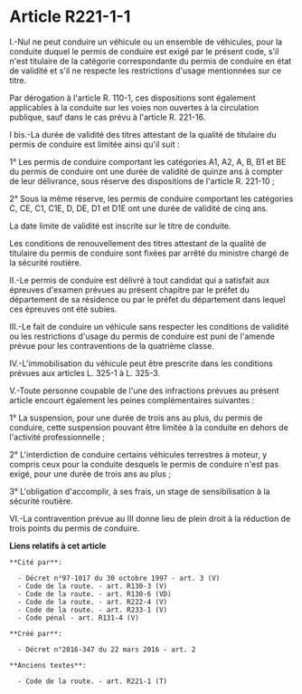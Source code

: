 # Article R221-1-1

I.-Nul ne peut conduire un véhicule ou un ensemble de véhicules, pour la conduite duquel le permis de conduire est exigé par
le présent code, s'il n'est titulaire de la catégorie correspondante du permis de conduire en état de validité et s'il ne
respecte les restrictions d'usage mentionnées sur ce titre. 

Par dérogation à l'article R. 110-1, ces dispositions sont également applicables à la conduite sur les voies non ouvertes à
la circulation publique, sauf dans le cas prévu à l'article R. 221-16. 

I bis.-La durée de validité des titres attestant de la qualité de titulaire du permis de conduire est limitée ainsi qu'il
suit : 

1° Les permis de conduire comportant les catégories A1, A2, A, B, B1 et BE du permis de conduire ont une durée de validité de
quinze ans à compter de leur délivrance, sous réserve des dispositions de l'article R. 221-10 ; 

2° Sous la même réserve, les permis de conduire comportant les catégories C, CE, C1, C1E, D, DE, D1 et D1E ont une durée de
validité de cinq ans. 

La date limite de validité est inscrite sur le titre de conduite. 

Les conditions de renouvellement des titres attestant de la qualité de titulaire du permis de conduire sont fixées par arrêté
du ministre chargé de la sécurité routière. 

II.-Le permis de conduire est délivré à tout candidat qui a satisfait aux épreuves d'examen prévues au présent chapitre par
le préfet du département de sa résidence ou par le préfet du département dans lequel ces épreuves ont été subies. 

III.-Le fait de conduire un véhicule sans respecter les conditions de validité ou les restrictions d'usage du permis de
conduire est puni de l'amende prévue pour les contraventions de la quatrième classe. 

IV.-L'immobilisation du véhicule peut être prescrite dans les conditions prévues aux articles L. 325-1 à L. 325-3. 

V.-Toute personne coupable de l'une des infractions prévues au présent article encourt également les peines complémentaires
suivantes : 

1° La suspension, pour une durée de trois ans au plus, du permis de conduire, cette suspension pouvant être limitée à la
conduite en dehors de l'activité professionnelle ; 

2° L'interdiction de conduire certains véhicules terrestres à moteur, y compris ceux pour la conduite desquels le permis de
conduire n'est pas exigé, pour une durée de trois ans au plus ; 

3° L'obligation d'accomplir, à ses frais, un stage de sensibilisation à la sécurité routière. 

VI.-La contravention prévue au III donne lieu de plein droit à la réduction de trois points du permis de conduire.

**Liens relatifs à cet article**

	**Cité par**:

	  - Décret n°97-1017 du 30 octobre 1997 - art. 3 (V)
	  - Code de la route. - art. R130-3 (V)
	  - Code de la route. - art. R130-6 (VD)
	  - Code de la route. - art. R222-4 (V)
	  - Code de la route. - art. R233-1 (V)
	  - Code pénal - art. R131-4 (V)

	**Créé par**:

	  - Décret n°2016-347 du 22 mars 2016 - art. 2

	**Anciens textes**:

	  - Code de la route. - art. R221-1 (T)
